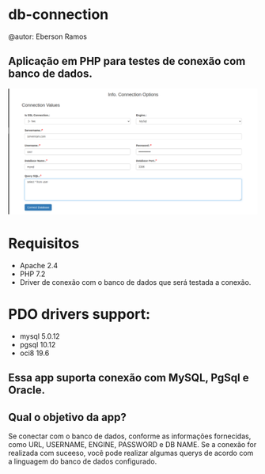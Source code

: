 # db-connection
@autor: Eberson Ramos
## Aplicação em PHP para testes de conexão com banco de dados.
![alt text](https://github.com/ebersonra/db-connection/blob/master/images-db/db-exemplo.png?raw=true)


# Requisitos
- Apache 2.4
- PHP 7.2
- Driver de conexão com o banco de dados que será testada a conexão.
# PDO drivers support: 
- mysql 5.0.12
- pgsql 10.12
- oci8 19.6

## Essa app suporta conexão com MySQL, PgSql e Oracle.

## Qual o objetivo da app?
Se conectar com o banco de dados, conforme as informações fornecidas, como URL, USERNAME, ENGINE, PASSWORD e DB NAME.
Se a conexão for realizada com suceeso, você pode realizar algumas querys de acordo com a linguagem do banco de dados configurado.
